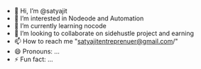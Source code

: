 - 👋 Hi, I’m @satyajit
- 👀 I’m interested in Nodeode and Automation
- 🌱 I’m currently learning nocode
- 💞️ I’m looking to collaborate on sidehustle project  and earning
- 📫 How to reach me "satyajitentreprenuer@gmail.com/"
- 😄 Pronouns: ...
- ⚡ Fun fact: ...

<!---
satyajitentreprenuer/satyajitentreprenuer is a ✨ special ✨ repository because its `README.md` (this file) appears on your GitHub profile.
You can click the Preview link to take a look at your changes.
--->
